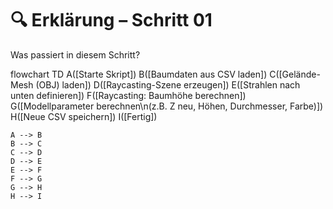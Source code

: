 # 🔍 Erklärung – Schritt 01

Was passiert in diesem Schritt?

flowchart TD
A([Starte Skript])
B([Baumdaten aus CSV laden])
C([Gelände-Mesh (OBJ) laden])
D([Raycasting-Szene erzeugen])
E([Strahlen nach unten definieren])
F([Raycasting: Baumhöhe berechnen])
G([Modellparameter berechnen\n(z.B. Z neu, Höhen, Durchmesser, Farbe)])
H([Neue CSV speichern])
I([Fertig])

    A --> B
    B --> C
    C --> D
    D --> E
    E --> F
    F --> G
    G --> H
    H --> I
